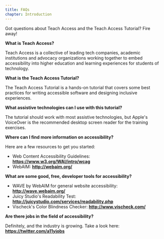 ```yaml
---
title: FAQs
chapter: Introduction
---
```

Got questions about Teach Access and the Teach Access Tutorial? Fire away!

**What is Teach Access?**

Teach Access is a collective of leading tech companies, academic institutions and advocacy organizations working together to embed accessibility into higher education and learning experiences for students of technology.

**What is the Teach Access Tutorial?**

The Teach Access Tutorial is a hands-on tutorial that covers some best practices for writing accessible software and designing inclusive experiences.

**What assistive technologies can I use with this tutorial?**

The tutorial should work with most assistive technologies, but Apple's VoiceOver is the recommended desktop screen reader for the training exercises.

**Where can I find more information on accessibility?**

Here are a few resources to get you started:
- Web Content Accessibility Guidelines: **<https://www.w3.org/WAI/intro/wcag>**
- WebAIM: **<http://webaim.org/>**

**What are some good, free, developer tools for accessibility?**

- WAVE by WebAIM for general website accessibility: **<http://wave.webaim.org/>**
- Juicy Studio's Readability Test: 
**<http://juicystudio.com/services/readability.php>**
- Vischeck's Color Blindness Checker: **<http://www.vischeck.com/>**

**Are there jobs in the field of accessibility?**

Definitely, and the industry is growing. Take a look here: **<https://twitter.com/a11yjobs>**
